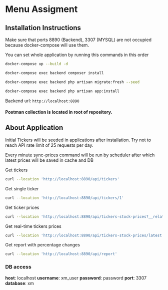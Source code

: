 # Menu Assigment

## Installation Instructions

Make sure that ports 8890 (Backend), 3307 (MYSQL) are not occupied because docker-compose will use them.

You can set whole application by running this commands in this order

```sh
docker-compose up --build -d

docker-compose exec backend composer install

docker-compose exec backend php artisan migrate:fresh --seed

docker-compose exec backend php artisan app:install
```
Backend url: ``` http://localhost:8890  ```

#### Postman collection is located in root of repository.

## About Application

Initial Tickers will be seeded in applications after installation.
Try not to reach API rate limit of 25 requests per day.

Every minute sync-prices command will be run by scheduler after which latest prices will be saved in cache and DB

Get tickers

```sh
curl --location 'http://localhost:8890/api/tickers'
```

Get single ticker
```sh
curl --location 'http://localhost:8890/api/tickers/1'
```
Get ticker prices

```sh
curl --location 'http://localhost:8890/api/tickers-stock-prices?__relations__[]=ticker'
```

Get real-time tickers prices

```sh
curl --location 'http://localhost:8890/api/tickers-stock-prices/latest'
```

Get report with percentage changes

```sh
curl --location 'http://localhost:8890/api/report'
```

### DB access

**host**: localhost
**username**: xm_user
**password**: password
**port**: 3307
**database**: xm

